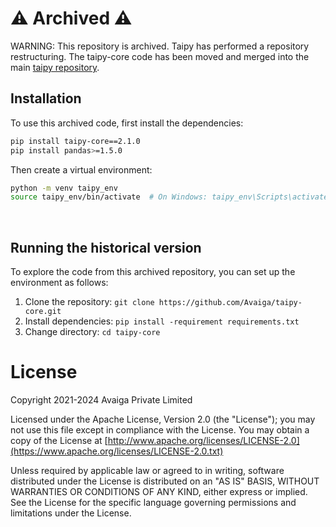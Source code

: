 # ⚠️ Archived ⚠️

WARNING: This repository is archived.
Taipy has performed a repository restructuring. The taipy-core code has been moved and merged into the main
[taipy repository](https://github.com/Avaiga/taipy).

## Installation


To use this archived code, first install the dependencies:

```bash
pip install taipy-core==2.1.0
pip install pandas>=1.5.0

```

Then create a virtual environment:
```bash
python -m venv taipy_env
source taipy_env/bin/activate  # On Windows: taipy_env\Scripts\activate
```



<br>

## Running the historical version
To explore the code from this archived repository, you can set up the environment as follows:

1. Clone the repository:
   `git clone https://github.com/Avaiga/taipy-core.git`
2. Install dependencies:
   `pip install -requirement requirements.txt`
3. Change directory:
   `cd taipy-core`




# License
Copyright 2021-2024 Avaiga Private Limited

Licensed under the Apache License, Version 2.0 (the "License"); you may not use this file except in compliance with
the License. You may obtain a copy of the License at
[http://www.apache.org/licenses/LICENSE-2.0](https://www.apache.org/licenses/LICENSE-2.0.txt)

Unless required by applicable law or agreed to in writing, software distributed under the License is distributed on
an "AS IS" BASIS, WITHOUT WARRANTIES OR CONDITIONS OF ANY KIND, either express or implied. See the License for the
specific language governing permissions and limitations under the License.
